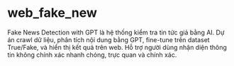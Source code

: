 # web_fake_new
Fake News Detection with GPT là hệ thống kiểm tra tin tức giả bằng AI. Dự án crawl dữ liệu, phân tích nội dung bằng GPT, fine-tune trên dataset True/Fake, và hiển thị kết quả trên web. Hỗ trợ người dùng nhận diện thông tin không chính xác nhanh chóng, trực quan và chính xác.
